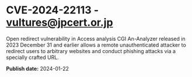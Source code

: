 # CVE-2024-22113 - vultures@jpcert.or.jp

Open redirect vulnerability in Access analysis CGI An-Analyzer released in 2023 December 31 and earlier allows a remote unauthenticated attacker to redirect users to arbitrary websites and conduct phishing attacks via a specially crafted URL.

**Publish date:** 2024-01-22
